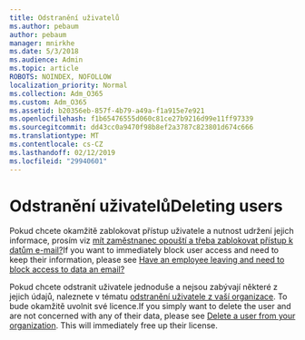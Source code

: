 ```yaml
---
title: Odstranění uživatelů
ms.author: pebaum
author: pebaum
manager: mnirkhe
ms.date: 5/3/2018
ms.audience: Admin
ms.topic: article
ROBOTS: NOINDEX, NOFOLLOW
localization_priority: Normal
ms.collection: Adm_O365
ms.custom: Adm_O365
ms.assetid: b20356eb-857f-4b79-a49a-f1a915e7e921
ms.openlocfilehash: f1b65476555d060c81ce27b9216d99e11ff97339
ms.sourcegitcommit: dd43cc0a9470f98b8ef2a3787c823801d674c666
ms.translationtype: MT
ms.contentlocale: cs-CZ
ms.lasthandoff: 02/12/2019
ms.locfileid: "29940601"
---
```

# <a name="deleting-users"></a><span data-ttu-id="5699b-102">Odstranění uživatelů</span><span class="sxs-lookup"><span data-stu-id="5699b-102">Deleting users</span></span>

<span data-ttu-id="5699b-103">Pokud chcete okamžitě zablokovat přístup uživatele a nutnost udržení jejich informace, prosím viz [mít zaměstnanec opouští a třeba zablokovat přístup k datům e-mail?](https://support.office.com/client/ba665d35-f4af-4bd0-b52d-841df7454d4b)</span><span class="sxs-lookup"><span data-stu-id="5699b-103">If you want to immediately block user access and need to keep their information, please see [Have an employee leaving and need to block access to data an email?](https://support.office.com/client/ba665d35-f4af-4bd0-b52d-841df7454d4b)</span></span>
  
<span data-ttu-id="5699b-p101">Pokud chcete odstranit uživatele jednoduše a nejsou zabývají některé z jejich údajů, naleznete v tématu [odstranění uživatele z vaší organizace](https://support.office.com/article/d5155593-3bac-4d8d-9d8b-f4513a81479e). To bude okamžitě uvolnit své licence.</span><span class="sxs-lookup"><span data-stu-id="5699b-p101">If you simply want to delete the user and are not concerned with any of their data, please see [Delete a user from your organization](https://support.office.com/article/d5155593-3bac-4d8d-9d8b-f4513a81479e). This will immediately free up their license.</span></span>
  

